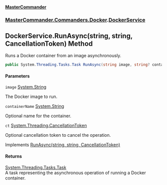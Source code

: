 #### [MasterCommander](MasterCommander.md 'MasterCommander')
### [MasterCommander.Commanders.Docker](MasterCommander.md#MasterCommander.Commanders.Docker 'MasterCommander.Commanders.Docker').[DockerService](DockerService.md 'MasterCommander.Commanders.Docker.DockerService')

## DockerService.RunAsync(string, string, CancellationToken) Method

Runs a Docker container from an image asynchronously.

```csharp
public System.Threading.Tasks.Task RunAsync(string image, string? containerName=null, System.Threading.CancellationToken ct=default(System.Threading.CancellationToken));
```
#### Parameters

<a name='MasterCommander.Commanders.Docker.DockerService.RunAsync(string,string,System.Threading.CancellationToken).image'></a>

`image` [System.String](https://docs.microsoft.com/en-us/dotnet/api/System.String 'System.String')

The Docker image to run.

<a name='MasterCommander.Commanders.Docker.DockerService.RunAsync(string,string,System.Threading.CancellationToken).containerName'></a>

`containerName` [System.String](https://docs.microsoft.com/en-us/dotnet/api/System.String 'System.String')

Optional name for the container.

<a name='MasterCommander.Commanders.Docker.DockerService.RunAsync(string,string,System.Threading.CancellationToken).ct'></a>

`ct` [System.Threading.CancellationToken](https://docs.microsoft.com/en-us/dotnet/api/System.Threading.CancellationToken 'System.Threading.CancellationToken')

Optional cancellation token to cancel the operation.

Implements [RunAsync(string, string, CancellationToken)](IDockerService.RunAsync(string,string,CancellationToken).md 'MasterCommander.Commanders.Docker.IDockerService.RunAsync(string, string, System.Threading.CancellationToken)')

#### Returns
[System.Threading.Tasks.Task](https://docs.microsoft.com/en-us/dotnet/api/System.Threading.Tasks.Task 'System.Threading.Tasks.Task')  
A task representing the asynchronous operation of running a Docker container.